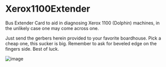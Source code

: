 # Xerox1100Extender
Bus Extender Card to aid in diagnosing Xerox 1100 (Dolphin) machines, in the unlikely case one may come across one.

Just send the gerbers herein provided to your favorite boardhouse. Pick a cheap one, this sucker is big. Remember to ask for beveled edge on the fingers side.
Best of luck.

![image](https://user-images.githubusercontent.com/24400566/163743120-a70ae776-4e43-4db4-9017-0dce269f29d9.png)
